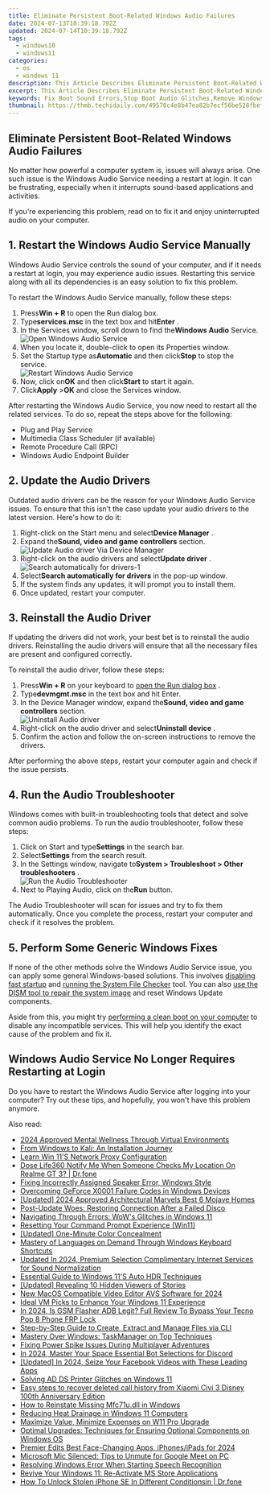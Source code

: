```yaml
---
title: Eliminate Persistent Boot-Related Windows Audio Failures
date: 2024-07-13T10:39:18.792Z
updated: 2024-07-14T10:39:18.792Z
tags:
  - windows10
  - windows11
categories:
  - os
  - windows 11
description: This Article Describes Eliminate Persistent Boot-Related Windows Audio Failures
excerpt: This Article Describes Eliminate Persistent Boot-Related Windows Audio Failures
keywords: Fix Boot Sound Errors,Stop Boot Audio Glitches,Remove Windows Boot Audio Issues,Address Boot Audio Problems,Eradicate Windows Boot Audio,Correct Boot Audio Failures,Silence Boot Sound Troubles
thumbnail: https://thmb.techidaily.com/49570c4e8b47ea82b7ecf56be528fbefc2ec46d8620a3399012917fa562508d1.jpg
---
```


## Eliminate Persistent Boot-Related Windows Audio Failures

 No matter how powerful a computer system is, issues will always arise. One such issue is the Windows Audio Service needing a restart at login. It can be frustrating, especially when it interrupts sound-based applications and activities.

 If you're experiencing this problem, read on to fix it and enjoy uninterrupted audio on your computer.

## 1\. Restart the Windows Audio Service Manually

 Windows Audio Service controls the sound of your computer, and if it needs a restart at login, you may experience audio issues. Restarting this service along with all its dependencies is an easy solution to fix this problem.

To restart the Windows Audio Service manually, follow these steps:

1. Press**Win + R** to open the Run dialog box.
2. Type**services.msc** in the text box and hit**Enter** .
3. In the Services window, scroll down to find the**Windows Audio** Service.  
![Open Windows Audio Service](https://static1.makeuseofimages.com/wordpress/wp-content/uploads/2023/04/open-windows-audio-service.jpg)
4. When you locate it, double-click to open its Properties window.
5. Set the Startup type as**Automatic** and then click**Stop** to stop the service.  
![Restart Windows Audio Service](https://static1.makeuseofimages.com/wordpress/wp-content/uploads/2023/04/restart-windows-audio-service.jpg)
6. Now, click on**OK** and then click**Start** to start it again.
7. Click**Apply** \>**OK** and close the Services window.

 After restarting the Windows Audio Service, you now need to restart all the related services. To do so, repeat the steps above for the following:

* Plug and Play Service
* Multimedia Class Scheduler (if available)
* Remote Procedure Call (RPC)
* Windows Audio Endpoint Builder

## 2\. Update the Audio Drivers

 Outdated audio drivers can be the reason for your Windows Audio Service issues. To ensure that this isn’t the case update your audio drivers to the latest version. Here's how to do it:

1. Right-click on the Start menu and select**Device Manager** .
2. Expand the**Sound, video and game controllers** section.  
![Update Audio driver Via Device Manager](https://static1.makeuseofimages.com/wordpress/wp-content/uploads/2023/04/update-audio-driver-via-device-manager.jpg)
3. Right-click on the audio drivers and select**Update driver** .  
![Search automatically for drivers-1](https://static1.makeuseofimages.com/wordpress/wp-content/uploads/2023/04/search-automatically-for-drivers-1.jpg)
4. Select**Search automatically for drivers** in the pop-up window.
5. If the system finds any updates, it will prompt you to install them.
6. Once updated, restart your computer.

## 3\. Reinstall the Audio Driver

 If updating the drivers did not work, your best bet is to reinstall the audio drivers. Reinstalling the audio drivers will ensure that all the necessary files are present and configured correctly.

To reinstall the audio driver, follow these steps:

1. Press**Win + R** on your keyboard to [open the Run dialog box](https://www.makeuseof.com/windows-open-run-command-dialog-box/) .
2. Type**devmgmt.msc** in the text box and hit Enter.
3. In the Device Manager window, expand the**Sound, video and game controllers** section.  
![Uninstall Audio driver](https://static1.makeuseofimages.com/wordpress/wp-content/uploads/2023/04/uninstall-audio-driver.jpg)
4. Right-click on the audio driver and select**Uninstall device** .
5. Confirm the action and follow the on-screen instructions to remove the drivers.

 After performing the above steps, restart your computer again and check if the issue persists.

## 4\. Run the Audio Troubleshooter

 Windows comes with built-in troubleshooting tools that detect and solve common audio problems. To run the audio troubleshooter, follow these steps:

1. Click on Start and type**Settings** in the search bar.
2. Select**Settings** from the search result.
3. In the Settings window, navigate to**System > Troubleshoot > Other troubleshooters** .  
![Run the Audio Troubleshooter](https://static1.makeuseofimages.com/wordpress/wp-content/uploads/2023/04/run-the-audio-troubleshooter.jpg)
4. Next to Playing Audio, click on the**Run** button.

 The Audio Troubleshooter will scan for issues and try to fix them automatically. Once you complete the process, restart your computer and check if it resolves the problem.

## 5\. Perform Some Generic Windows Fixes

 If none of the other methods solve the Windows Audio Service issue, you can apply some general Windows-based solutions. This involves [disabling fast startup](https://www.makeuseof.com/windows-11-turn-on-or-off-fast-startup/) and [running the System File Checker](https://www.makeuseof.com/system-file-checker-sfc-windows/) tool. You can also [use the DISM tool to repair the system image](https://www.makeuseof.com/windows-11-image-repair-scan-shortcuts/) and reset Windows Update components.

 Aside from this, you might try [performing a clean boot on your computer](https://www.makeuseof.com/how-perform-clean-boot-windows-10/) to disable any incompatible services. This will help you identify the exact cause of the problem and fix it.

## Windows Audio Service No Longer Requires Restarting at Login

 Do you have to restart the Windows Audio Service after logging into your computer? Try out these tips, and hopefully, you won't have this problem anymore.


<ins class="adsbygoogle"
     style="display:block"
     data-ad-format="autorelaxed"
     data-ad-client="ca-pub-7571918770474297"
     data-ad-slot="1223367746"></ins>



<ins class="adsbygoogle"
     style="display:block"
     data-ad-client="ca-pub-7571918770474297"
     data-ad-slot="8358498916"
     data-ad-format="auto"
     data-full-width-responsive="true"></ins>



<span class="atpl-alsoreadstyle">Also read:</span>
<div><ul>
<li><a href="https://extra-support.techidaily.com/2024-approved-mental-wellness-through-virtual-environments/"><u>2024 Approved  Mental Wellness Through Virtual Environments</u></a></li>
<li><a href="https://win11.techidaily.com/from-windows-to-kali-an-installation-journey/"><u>From Windows to Kali: An Installation Journey</u></a></li>
<li><a href="https://win11.techidaily.com/learn-win-11s-network-proxy-configuration/"><u>Learn Win 11'S Network Proxy Configuration</u></a></li>
<li><a href="https://fake-location.techidaily.com/dose-life360-notify-me-when-someone-checks-my-location-on-realme-gt-3-drfone-by-drfone-virtual-android/"><u>Dose Life360 Notify Me When Someone Checks My Location On Realme GT 3? | Dr.fone</u></a></li>
<li><a href="https://win11.techidaily.com/fixing-incorrectly-assigned-speaker-error-windows-style/"><u>Fixing Incorrectly Assigned Speaker Error, Windows Style</u></a></li>
<li><a href="https://win11.techidaily.com/overcoming-geforce-x0001-failure-codes-in-windows-devices/"><u>Overcoming GeForce X0001 Failure Codes in Windows Devices</u></a></li>
<li><a href="https://digital-screen-recording.techidaily.com/updated-2024-approved-architectural-marvels-best-6-mojave-homes/"><u>[Updated] 2024 Approved  Architectural Marvels  Best 6 Mojave Homes</u></a></li>
<li><a href="https://win11.techidaily.com/post-update-woes-restoring-connection-after-a-failed-disco/"><u>Post-Update Woes: Restoring Connection After a Failed Disco</u></a></li>
<li><a href="https://win11.techidaily.com/navigating-through-errors-wows-glitches-in-windows-11/"><u>Navigating Through Errors: WoW's Glitches in Windows 11</u></a></li>
<li><a href="https://win11.techidaily.com/resetting-your-command-prompt-experience-win11/"><u>Resetting Your Command Prompt Experience (Win11)</u></a></li>
<li><a href="https://extra-support.techidaily.com/updated-one-minute-color-concealment/"><u>[Updated] One-Minute Color Concealment</u></a></li>
<li><a href="https://win11.techidaily.com/mastery-of-languages-on-demand-through-windows-keyboard-shortcuts/"><u>Mastery of Languages on Demand Through Windows Keyboard Shortcuts</u></a></li>
<li><a href="https://audio-shaping.techidaily.com/updated-in-2024-premium-selection-complimentary-internet-services-for-sound-normalization/"><u>Updated In 2024, Premium Selection Complimentary Internet Services for Sound Normalization</u></a></li>
<li><a href="https://win11.techidaily.com/essential-guide-to-windows-11s-auto-hdr-techniques/"><u>Essential Guide to Windows 11'S Auto HDR Techniques</u></a></li>
<li><a href="https://instagram-clips.techidaily.com/updated-revealing-10-hidden-viewers-of-stories/"><u>[Updated] Revealing 10 Hidden Viewers of Stories</u></a></li>
<li><a href="https://ai-video-apps.techidaily.com/new-macos-compatible-video-editor-avs-software-for-2024/"><u>New MacOS Compatible Video Editor AVS Software for 2024</u></a></li>
<li><a href="https://win11.techidaily.com/ideal-vm-picks-to-enhance-your-windows-11-experience/"><u>Ideal VM Picks to Enhance Your Windows 11 Experience</u></a></li>
<li><a href="https://bypass-frp.techidaily.com/in-2024-is-gsm-flasher-adb-legit-full-review-to-bypass-your-tecno-pop-8-phone-frp-lock-by-drfone-android/"><u>In 2024, Is GSM Flasher ADB Legit? Full Review To Bypass Your Tecno Pop 8 Phone FRP Lock</u></a></li>
<li><a href="https://win11.techidaily.com/step-by-step-guide-to-create-extract-and-manage-files-via-cli/"><u>Step-by-Step Guide to Create, Extract and Manage Files via CLI</u></a></li>
<li><a href="https://win11.techidaily.com/mastery-over-windows-taskmanager-on-top-techniques/"><u>Mastery Over Windows: TaskManager on Top Techniques</u></a></li>
<li><a href="https://win11.techidaily.com/fixing-power-spike-issues-during-multiplayer-adventures/"><u>Fixing Power Spike Issues During Multiplayer Adventures</u></a></li>
<li><a href="https://discord-videos.techidaily.com/in-2024-master-your-space-essential-bot-selections-for-discord/"><u>In 2024, Master Your Space  Essential Bot Selections for Discord</u></a></li>
<li><a href="https://facebook-video-recording.techidaily.com/updated-in-2024-seize-your-facebook-videos-with-these-leading-apps/"><u>[Updated] In 2024, Seize Your Facebook Videos with These Leading Apps</u></a></li>
<li><a href="https://win11.techidaily.com/solving-ad-ds-printer-glitches-on-windows-11/"><u>Solving AD DS Printer Glitches on Windows 11</u></a></li>
<li><a href="https://phone-solutions.techidaily.com/easy-steps-to-recover-deleted-call-history-from-xiaomi-civi-3-disney-100th-anniversary-edition-by-fonelab-android-recover-call-logs/"><u>Easy steps to recover deleted call history from Xiaomi Civi 3 Disney 100th Anniversary Edition</u></a></li>
<li><a href="https://win11.techidaily.com/how-to-reinstate-missing-mfc71udll-in-windows/"><u>How to Reinstate Missing Mfc71u.dll in Windows</u></a></li>
<li><a href="https://win11.techidaily.com/reducing-heat-drainage-in-windows-11-computers/"><u>Reducing Heat Drainage in Windows 11 Computers</u></a></li>
<li><a href="https://win11.techidaily.com/maximize-value-minimize-expenses-on-w11-pro-upgrade/"><u>Maximize Value, Minimize Expenses on W11 Pro Upgrade</u></a></li>
<li><a href="https://win11.techidaily.com/optimal-upgrades-techniques-for-ensuring-optional-components-on-windows-os/"><u>Optimal Upgrades: Techniques for Ensuring Optional Components on Windows OS</u></a></li>
<li><a href="https://extra-support.techidaily.com/premier-edits-best-face-changing-apps-iphonesipads-for-2024/"><u>Premier Edits  Best Face-Changing Apps, iPhones/iPads for 2024</u></a></li>
<li><a href="https://win11.techidaily.com/microsoft-mic-silenced-tips-to-unmute-for-google-meet-on-pc/"><u>Microsoft Mic Silenced: Tips to Unmute for Google Meet on PC</u></a></li>
<li><a href="https://win11.techidaily.com/resolving-windows-error-when-starting-speech-recognition/"><u>Resolving Windows Error When Starting Speech Recognition</u></a></li>
<li><a href="https://win11.techidaily.com/revive-your-windows-11-re-activate-ms-store-applications/"><u>Revive Your Windows 11: Re-Activate MS Store Applications</u></a></li>
<li><a href="https://iphone-unlock.techidaily.com/how-to-unlock-stolen-iphone-se-in-different-conditionsin-drfone-by-drfone-ios/"><u>How To Unlock Stolen iPhone SE In Different Conditionsin | Dr.fone</u></a></li>
</ul></div>
